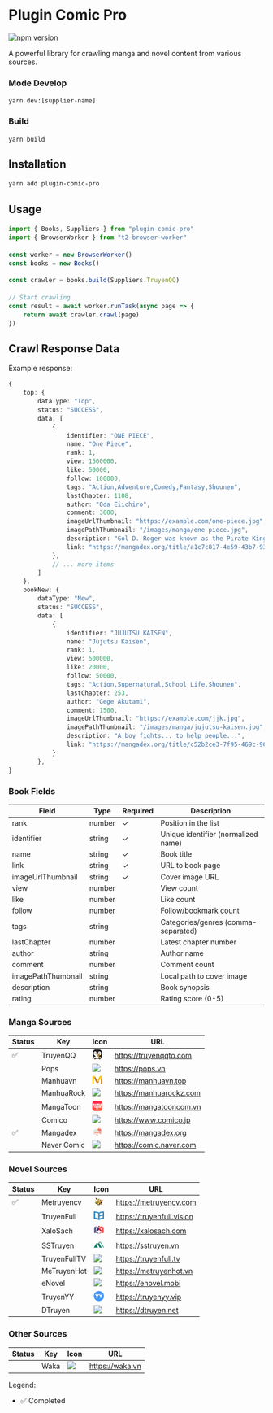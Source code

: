 # Plugin Comic Pro

[![npm version](https://badge.fury.io/js/plugin-comic-pro.svg)](https://badge.fury.io/js/plugin-comic-pro)

A powerful library for crawling manga and novel content from various sources.

### Mode Develop

```shell
yarn dev:[supplier-name]
```

### Build

```shell
yarn build
```

## Installation

```bash
yarn add plugin-comic-pro
```

## Usage

```ts
import { Books, Suppliers } from "plugin-comic-pro"
import { BrowserWorker } from "t2-browser-worker"

const worker = new BrowserWorker()
const books = new Books()

const crawler = books.build(Suppliers.TruyenQQ)

// Start crawling
const result = await worker.runTask(async page => {
    return await crawler.crawl(page)
})
```

## Crawl Response Data

Example response:

```ts
{
    top: {
        dataType: "Top",
        status: "SUCCESS",
        data: [
            {
                identifier: "ONE PIECE",
                name: "One Piece",
                rank: 1,
                view: 1500000,
                like: 50000,
                follow: 100000,
                tags: "Action,Adventure,Comedy,Fantasy,Shounen",
                lastChapter: 1108,
                author: "Oda Eiichiro",
                comment: 3000,
                imageUrlThumbnail: "https://example.com/one-piece.jpg",
                imagePathThumbnail: "/images/manga/one-piece.jpg",
                description: "Gol D. Roger was known as the Pirate King...",
                link: "https://mangadex.org/title/a1c7c817-4e59-43b7-9365-09675a149a6f"
            },
            // ... more items
        ]
    },
    bookNew: {
        dataType: "New",
        status: "SUCCESS",
        data: [
            {
                identifier: "JUJUTSU KAISEN",
                name: "Jujutsu Kaisen",
                rank: 1,
                view: 500000,
                like: 20000,
                follow: 50000,
                tags: "Action,Supernatural,School Life,Shounen",
                lastChapter: 253,
                author: "Gege Akutami",
                comment: 1500,
                imageUrlThumbnail: "https://example.com/jjk.jpg",
                imagePathThumbnail: "/images/manga/jujutsu-kaisen.jpg",
                description: "A boy fights... to help people...",
                link: "https://mangadex.org/title/c52b2ce3-7f95-469c-96b0-479524fb7a1a"
            }
        },
}
```

### Book Fields

| Field              | Type   | Required | Description                         |
| ------------------ | ------ | -------- | ----------------------------------- |
| rank               | number | ✓        | Position in the list                |
| identifier         | string | ✓        | Unique identifier (normalized name) |
| name               | string | ✓        | Book title                          |
| link               | string | ✓        | URL to book page                    |
| imageUrlThumbnail  | string | ✓        | Cover image URL                     |
| view               | number |          | View count                          |
| like               | number |          | Like count                          |
| follow             | number |          | Follow/bookmark count               |
| tags               | string |          | Categories/genres (comma-separated) |
| lastChapter        | number |          | Latest chapter number               |
| author             | string |          | Author name                         |
| comment            | number |          | Comment count                       |
| imagePathThumbnail | string |          | Local path to cover image           |
| description        | string |          | Book synopsis                       |
| rating             | number |          | Rating score (0-5)                  |

### Manga Sources

| Status | Key         | Icon | URL                     |
| ------ | ----------- | ---- | ----------------------- |
| ✅     | TruyenQQ    | <img src="https://raw.githubusercontent.com/2noScript/plugin-books-pro/main/assets/icon/truyenqq.ico" width="20"> | https://truyenqqto.com  |
|        | Pops        | <img src="https://raw.githubusercontent.com/2noScript/plugin-books-pro/main/assets/icon/pops.ico" width="20"> | https://pops.vn         |
|        | Manhuavn    | <img src="https://raw.githubusercontent.com/2noScript/plugin-books-pro/main/assets/icon/manhuavn.ico" width="20"> | https://manhuavn.top    |
|        | ManhuaRock  | <img src="https://raw.githubusercontent.com/2noScript/plugin-books-pro/main/assets/icon/manhuarock.ico" width="20"> | https://manhuarockz.com |
|        | MangaToon   | <img src="https://raw.githubusercontent.com/2noScript/plugin-books-pro/main/assets/icon/mangatoon.ico" width="20"> | https://mangatooncom.vn |
|        | Comico      | <img src="https://raw.githubusercontent.com/2noScript/plugin-books-pro/main/assets/icon/comico.ico" width="20"> | https://www.comico.jp   |
| ✅     | Mangadex    | <img src="https://raw.githubusercontent.com/2noScript/plugin-books-pro/main/assets/icon/mangadex.ico" width="20"> | https://mangadex.org    |
|        | Naver Comic | <img src="https://raw.githubusercontent.com/2noScript/plugin-books-pro/main/assets/icon/naver.ico" width="20"> | https://comic.naver.com |

### Novel Sources

| Status | Key          | Icon | URL                       |
| ------ | ------------ | ---- | ------------------------- |
| ✅     | Metruyencv   | <img src="https://raw.githubusercontent.com/2noScript/plugin-books-pro/main/assets/icon/metruyencv.ico" width="20"> | https://metruyencv.com    |
|        | TruyenFull   | <img src="https://raw.githubusercontent.com/2noScript/plugin-books-pro/main/assets/icon/truyenfull.ico" width="20"> | https://truyenfull.vision |
|        | XaloSach     | <img src="https://raw.githubusercontent.com/2noScript/plugin-books-pro/main/assets/icon/xalosach.ico" width="20"> | https://xalosach.com      |
|        | SSTruyen     | <img src="https://raw.githubusercontent.com/2noScript/plugin-books-pro/main/assets/icon/sstruyen.ico" width="20"> | https://sstruyen.vn       |
|        | TruyenFullTV | <img src="https://raw.githubusercontent.com/2noScript/plugin-books-pro/main/assets/icon/truyenfulltv.ico" width="20"> | https://truyenfull.tv     |
|        | MeTruyenHot  | <img src="https://raw.githubusercontent.com/2noScript/plugin-books-pro/main/assets/icon/metruyenhot.ico" width="20"> | https://metruyenhot.vn    |
|        | eNovel       | <img src="https://raw.githubusercontent.com/2noScript/plugin-books-pro/main/assets/icon/enovel.ico" width="20"> | https://enovel.mobi       |
|        | TruyenYY     | <img src="https://raw.githubusercontent.com/2noScript/plugin-books-pro/main/assets/icon/truyenyy.ico" width="20"> | https://truyenyy.vip      |
|        | DTruyen      | <img src="https://raw.githubusercontent.com/2noScript/plugin-books-pro/main/assets/icon/dtruyen.ico" width="20"> | https://dtruyen.net       |

### Other Sources

| Status | Key  | Icon | URL             |
| ------ | ---- | ---- | --------------- |
|        | Waka | <img src="https://raw.githubusercontent.com/2noScript/plugin-books-pro/main/assets/icon/waka.ico" width="20"> | https://waka.vn |

Legend:

-   ✅ Completed
